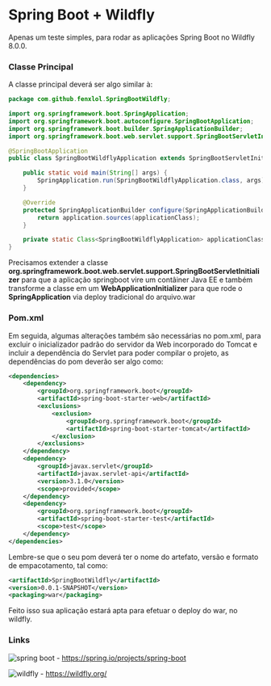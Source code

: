 Spring Boot + Wildfly
======

Apenas um teste simples, para rodar as aplicações Spring Boot no Wildfly 8.0.0.

### Classe Principal
A classe principal deverá ser algo similar à:
```java
package com.github.fenxlol.SpringBootWildfly;

import org.springframework.boot.SpringApplication;
import org.springframework.boot.autoconfigure.SpringBootApplication;
import org.springframework.boot.builder.SpringApplicationBuilder;
import org.springframework.boot.web.servlet.support.SpringBootServletInitializer;

@SpringBootApplication
public class SpringBootWildflyApplication extends SpringBootServletInitializer {

	public static void main(String[] args) {
		SpringApplication.run(SpringBootWildflyApplication.class, args);
	}

	@Override
	protected SpringApplicationBuilder configure(SpringApplicationBuilder application) {
		return application.sources(applicationClass);
	}

	private static Class<SpringBootWildflyApplication> applicationClass = SpringBootWildflyApplication.class;
}

```

Precisamos extender a classe **org.springframework.boot.web.servlet.support.SpringBootServletInitializer** para que a aplicação springboot vire um contâiner Java EE e também transforme a classe em um **WebApplicationInitializer** para que rode o **SpringApplication** via deploy tradicional do arquivo.war

### Pom.xml

Em seguida, algumas alterações também são necessárias no pom.xml, para excluir o inicializador padrão do servidor da Web incorporado do Tomcat e incluir a dependência do Servlet para poder compilar o projeto, as dependências do pom deverão ser algo como:
```xml
<dependencies>
    <dependency>
        <groupId>org.springframework.boot</groupId>
        <artifactId>spring-boot-starter-web</artifactId>
        <exclusions>
            <exclusion>
                <groupId>org.springframework.boot</groupId>
                <artifactId>spring-boot-starter-tomcat</artifactId>
            </exclusion>
        </exclusions>
    </dependency>
    <dependency>
        <groupId>javax.servlet</groupId>
        <artifactId>javax.servlet-api</artifactId>
        <version>3.1.0</version>
        <scope>provided</scope>
    </dependency>
    <dependency>
        <groupId>org.springframework.boot</groupId>
        <artifactId>spring-boot-starter-test</artifactId>
        <scope>test</scope>
    </dependency>
</dependencies>
```

Lembre-se que o seu pom deverá ter o nome do artefato, versão e formato de empacotamento, tal como:
```xml
<artifactId>SpringBootWildfly</artifactId>
<version>0.0.1-SNAPSHOT</version>
<packaging>war</packaging>
```

Feito isso sua aplicação estará apta para efetuar o deploy do war, no wildfly.

### Links
![spring boot](https://img.shields.io/badge/Spring%20Boot-2.2.0.BUILD.SNAPSHOT-brightgreen.svg) - https://spring.io/projects/spring-boot

![wildfly](https://img.shields.io/badge/Wildfly-8.0.0.Final-brightgreen.svg) - https://wildfly.org/
